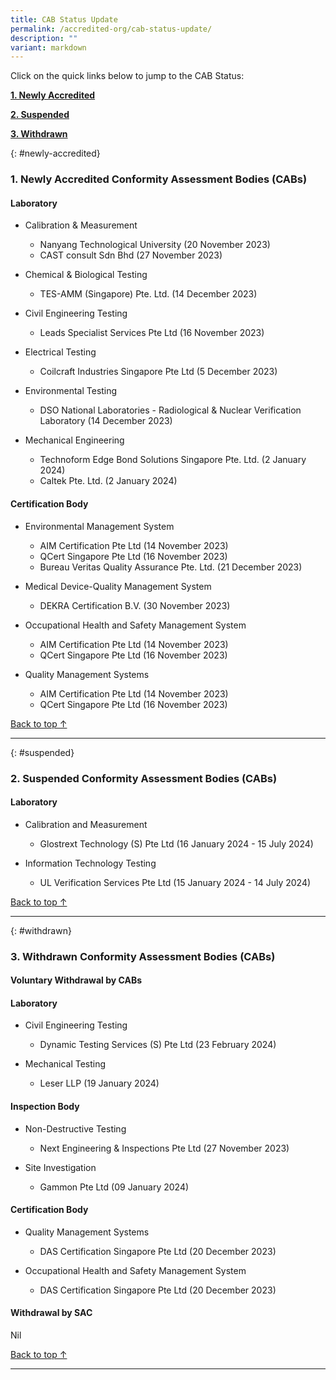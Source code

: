```yaml
---
title: CAB Status Update
permalink: /accredited-org/cab-status-update/
description: ""
variant: markdown
---
```

Click on the quick links below to jump to the CAB Status:

**[1. Newly Accredited](#newly-accredited)**

**[2. Suspended](#suspended)**

**[3. Withdrawn](#withdrawn)**




{: #newly-accredited}
### 1. Newly Accredited Conformity Assessment Bodies (CABs) 
   

#### Laboratory

* Calibration & Measurement
  * Nanyang Technological University (20 November 2023)
  * CAST consult Sdn Bhd (27 November 2023) 


* Chemical & Biological Testing
  * TES-AMM (Singapore) Pte. Ltd. (14 December 2023)


* Civil Engineering Testing
  * Leads Specialist Services Pte Ltd (16 November 2023)


* Electrical Testing
  * Coilcraft Industries Singapore Pte Ltd (5 December 2023)


* Environmental Testing
  * DSO National Laboratories - Radiological & Nuclear Verification Laboratory (14 December 2023)


* Mechanical Engineering
  * Technoform Edge Bond Solutions Singapore Pte. Ltd. (2 January 2024)
  * Caltek Pte. Ltd. (2 January 2024)



#### Certification Body


* Environmental Management System
  * AIM Certification Pte Ltd (14 November 2023)
  * QCert Singapore Pte Ltd  (16 November 2023)
  * Bureau Veritas Quality Assurance Pte. Ltd. (21 December 2023)


* Medical Device-Quality Management System
  * DEKRA Certification B.V. (30 November 2023)


* Occupational Health and Safety Management System
  * AIM Certification Pte Ltd (14 November 2023)
  * QCert Singapore Pte Ltd  (16 November 2023)


* Quality Management Systems
  * AIM Certification Pte Ltd (14 November 2023)
  * QCert Singapore Pte Ltd  (16 November 2023)



[Back to top ↑](#top)

---

{: #suspended}
### 2. Suspended Conformity Assessment Bodies (CABs)



#### Laboratory


* Calibration and Measurement 
    * Glostrext Technology (S) Pte Ltd  (16 January 2024 - 15 July 2024)


* Information Technology Testing
   * UL Verification Services Pte Ltd (15 January 2024 - 14 July 2024)

  	 
  

[Back to top ↑](#top)

---

{: #withdrawn}
### 3. Withdrawn Conformity Assessment Bodies (CABs)


#### **Voluntary Withdrawal by CABs**



#### Laboratory

* Civil Engineering Testing
  * Dynamic Testing Services (S) Pte Ltd (23 February 2024)

* Mechanical Testing
  *  Leser LLP (19 January 2024)


#### Inspection Body

* Non-Destructive Testing
  * Next Engineering & Inspections Pte Ltd (27 November 2023)

* Site Investigation
  *  Gammon Pte Ltd (09 January 2024)


#### Certification Body

* Quality Management Systems
  * DAS Certification Singapore Pte Ltd (20 December 2023)

* Occupational Health and Safety Management System
  * DAS Certification Singapore Pte Ltd (20 December 2023)


#### **Withdrawal by SAC**

Nil



[Back to top ↑](#top)






---
